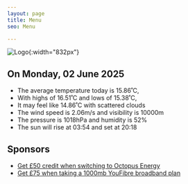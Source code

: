 ```yaml
---
layout: page
title: Menu
seo: Menu

---
```


![Logo](/images/logo.jpg){:width="832px"}

<!-- weather_marker starts -->
## On Monday, 02 June 2025

- The average temperature today is 15.86˚C,
- With highs of 16.51˚C and lows of 15.38˚C,
- It may feel like 14.86˚C with scattered clouds
- The wind speed is 2.06m/s and visibility is 10000m
- The pressure is 1018hPa and humidity is 52%
- The sun will rise at 03:54 and set at 20:18

<!-- weather_marker ends -->

## Sponsors

- [Get £50 credit when switching to Octopus Energy](https://bit.ly/3oD1nnS)
- [Get £75 when taking a 1000mb YouFibre broadband plan](https://aklam.io/91zWhU?)
